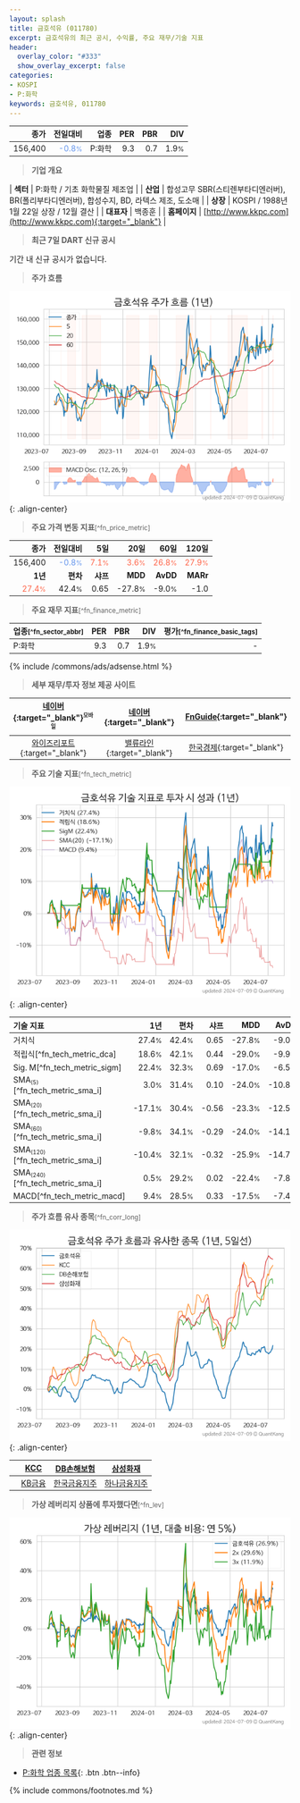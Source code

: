 ```yaml
---
layout: splash
title: 금호석유 (011780)
excerpt: 금호석유의 최근 공시, 수익률, 주요 재무/기술 지표
header:
  overlay_color: "#333"
  show_overlay_excerpt: false
categories:
- KOSPI
- P:화학
keywords: 금호석유, 011780
---
```


| **종가** | **전일대비** | **업종** | **PER** | **PBR** | **DIV** |
| -------: | -----------: | -------: | ------: | ------: | ------: |
| 156,400 | <span style="color: cornflowerblue">-0.8<small>%</small></span> | P:화학 | 9.3 | 0.7 | 1.9<small>%</small> |

<!-- more -->


> **기업 개요**<a id="company"></a>

| <span style="white-space:nowrap;">**섹터**</span> | P:화학 / 기초 화학물질 제조업 |
| <span style="white-space:nowrap;">**산업**</span> | 합성고무 SBR(스티렌부타디엔러버), BR(폴리부타디엔러버), 합성수지, BD, 라텍스 제조, 도소매 |
| <span style="white-space:nowrap;">**상장**</span> | KOSPI / 1988년 1월 22일 상장 / 12월 결산 |
| <span style="white-space:nowrap;">**대표자**</span> | 백종훈 |
| <span style="white-space:nowrap;">**홈페이지**</span> | [http://www.kkpc.com](http://www.kkpc.com){:target="_blank"} |


> **최근 7일 DART 신규 공시**<a id="dart"></a>

기간 내 신규 공시가 없습니다.


> **주가 흐름**<a id="price"></a>

![011780](/stock/images/011780.png){: .align-center}


> **주요 가격 변동 지표**<small>[^fn_price_metric]</small>

| **종가** | **전일대비** | **5일** | **20일** | **60일** | **120일** |
| -------: | -----------: | ------: | -------: | -------: | --------: |
| 156,400 | <span style="color: cornflowerblue">-0.8<small>%</small></span> | <span style="color: tomato">7.1<small>%</small></span> | <span style="color: tomato">3.6<small>%</small></span> | <span style="color: tomato">26.8<small>%</small></span> | <span style="color: tomato">27.9<small>%</small></span> |
| **1년** | **편차** | **샤프** | **MDD** | **AvDD** | **MARr** |
| <span style="color: tomato">27.4<small>%</small></span> | 42.4<small>%</small> | 0.65 | -27.8<small>%</small> | -9.0<small>%</small> | -1.0 |


> **주요 재무 지표**<small>[^fn_finance_metric]</small>

| **업종**<small>[^fn_sector_abbr]</small> | **PER** | **PBR** | **DIV** | **평가**<small>[^fn_finance_basic_tags]</small> |
| :--------------------------------------- | ------: | ------: | ------: | ----------------------------------------------: |
| P:화학 | 9.3 | 0.7 | 1.9<small>%</small> | - |



{% include /commons/ads/adsense.html %}

> **세부 재무/투자 정보 제공 사이트**

| [네이버](https://m.stock.naver.com/domestic/stock/011780/finance/summary){:target="_blank"}<sup><small>모바일</small></sup> | [네이버](https://finance.naver.com/item/coinfo.naver?code=011780){:target="_blank"} | [FnGuide](https://comp.fnguide.com/SVO2/ASP/SVD_Invest.asp?gicode=A011780&MenuYn=Y){:target="_blank"} |
| :---: | :---: | :---: |
| [와이즈리포트](https://comp.wisereport.co.kr/company/c1040001.aspx?cmp_cd=011780){:target="_blank"} | [밸류라인](https://www.valueline.co.kr/finance/summary/011780){:target="_blank"} | [한국경제](https://markets.hankyung.com/stock/011780/financial-summary){:target="_blank"} |


> **주요 기술 지표**<small>[^fn_tech_metric]</small>


![011780](/stock/images/011780_tech.png){: .align-center}

| **기술 지표** | **1년** | **편차** | **샤프** | **MDD** | **AvDD** |
| :------------ | ------: | -----------: | -------: | ------: | -------: |
| 거치식 | 27.4<small>%</small> | 42.4<small>%</small> | 0.65 | -27.8<small>%</small> | -9.0<small>%</small> |
| 적립식[^fn_tech_metric_dca] | 18.6<small>%</small> | 42.1<small>%</small> | 0.44 | -29.0<small>%</small> | -9.9<small>%</small> |
| Sig. M[^fn_tech_metric_sigm] | 22.4<small>%</small> | 32.3<small>%</small> | 0.69 | -17.0<small>%</small> | -6.5<small>%</small> |
| SMA<small><sub>(5)</sub></small>[^fn_tech_metric_sma_i] | 3.0<small>%</small> | 31.4<small>%</small> | 0.10 | -24.0<small>%</small> | -10.8<small>%</small> |
| SMA<small><sub>(20)</sub></small>[^fn_tech_metric_sma_i] | -17.1<small>%</small> | 30.4<small>%</small> | -0.56 | -23.3<small>%</small> | -12.5<small>%</small> |
| SMA<small><sub>(60)</sub></small>[^fn_tech_metric_sma_i] | -9.8<small>%</small> | 34.1<small>%</small> | -0.29 | -24.0<small>%</small> | -14.1<small>%</small> |
| SMA<small><sub>(120)</sub></small>[^fn_tech_metric_sma_i] | -10.4<small>%</small> | 32.1<small>%</small> | -0.32 | -25.9<small>%</small> | -14.7<small>%</small> |
| SMA<small><sub>(240)</sub></small>[^fn_tech_metric_sma_i] | 0.5<small>%</small> | 29.2<small>%</small> | 0.02 | -22.4<small>%</small> | -7.8<small>%</small> |
| MACD[^fn_tech_metric_macd] | 9.4<small>%</small> | 28.5<small>%</small> | 0.33 | -17.5<small>%</small> | -7.4<small>%</small> |


> **주가 흐름 유사 종목**<a id="corr"></a><small>[^fn_corr_long]</small>

![011780](/stock/images/011780_corr.png){: .align-center}

|       | [KCC](/002380/) | [DB손해보험](/005830/) | [삼성화재](/000810/) |
| :---: | :------------------------------------: | :------------------------------------: | :------------------------------------: |
|       | [KB금융](/105560/) | [한국금융지주](/071050/) | [하나금융지주](/086790/) |


> **가상 레버리지 상품에 투자했다면**<a id="2x"></a><small>[^fn_lev]</small>

![011780](/stock/images/011780_2x.png){: .align-center}


> **관련 정보**

- [P:화학 업종 목록](/stats/sector/kospi_업종_화학_종목/){: .btn .btn--info}

{% include commons/footnotes.md %}